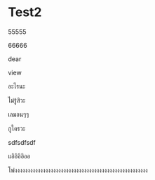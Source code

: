 # Test2

55555

66666


dear  

view

อะไรนะ

ไม่รู้สิวะ

เลมอนๆๆ

กูใครวะ

sdfsdfsdf

แอิอิอิอิออ

โพ่งงงงงงงงงงงงงงงงงงงงงงงงงงงงงงงงงงงงงงงงงงงงงงงงงงงง
